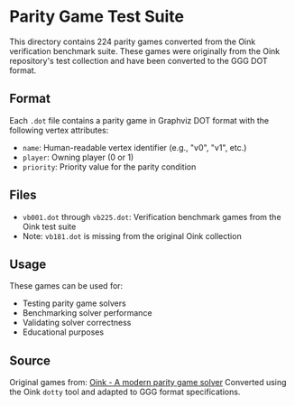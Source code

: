 # Parity Game Test Suite

This directory contains 224 parity games converted from the Oink verification benchmark suite. These games were originally from the Oink repository's test collection and have been converted to the GGG DOT format.

## Format

Each `.dot` file contains a parity game in Graphviz DOT format with the following vertex attributes:
- `name`: Human-readable vertex identifier (e.g., "v0", "v1", etc.)
- `player`: Owning player (0 or 1)
- `priority`: Priority value for the parity condition

## Files

- `vb001.dot` through `vb225.dot`: Verification benchmark games from the Oink test suite
- Note: `vb181.dot` is missing from the original Oink collection

## Usage

These games can be used for:
- Testing parity game solvers
- Benchmarking solver performance
- Validating solver correctness
- Educational purposes

## Source

Original games from: [Oink - A modern parity game solver](https://github.com/trolando/oink)
Converted using the Oink `dotty` tool and adapted to GGG format specifications.
